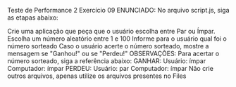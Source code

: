 Teste de Performance 2
Exercício 09
ENUNCIADO:
No arquivo script.js, siga as etapas abaixo:

Crie uma aplicação que peça que o usuário escolha entre Par ou Ímpar.
Escolha um número aleatório entre 1 e 100
Informe para o usuário qual foi o número sorteado
Caso o usuário acerte o número sorteado, mostre a mensagem se "Ganhou!" ou se "Perdeu!"
OBSERVAÇÕES:
Para acertar o número sorteado, siga a referência abaixo:
GANHAR:
Usuário: ímpar
Computador: ímpar
PERDEU:
Usuário: par
Computador: ímpar
Não crie outros arquivos, apenas utilize os arquivos presentes no Files
